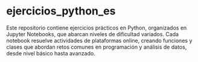 # ejercicios_python_es
 Este repositorio contiene ejercicios prácticos en Python, organizados en Jupyter Notebooks, que abarcan niveles de dificultad variados. Cada notebook resuelve actividades de plataformas online, creando funciones y clases que abordan retos comunes en programación y análisis de datos, desde nivel básico hasta avanzado.
